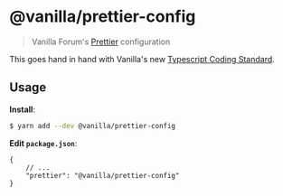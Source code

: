 # @vanilla/prettier-config

> Vanilla Forum's [Prettier](https://prettier.io/) configuration

This goes hand in hand with Vanilla's new [Typescript Coding Standard](https://docs.vanillaforums.com/developer/contributing/typescript-coding-standard).

## Usage

**Install**:

```bash
$ yarn add --dev @vanilla/prettier-config
```

**Edit `package.json`**:

```jsonc
{
    // ...
    "prettier": "@vanilla/prettier-config"
}
```
